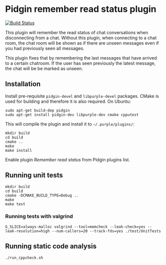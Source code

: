 # Pidgin remember read status plugin

[![Build Status](https://travis-ci.org/nablaa/pidgin-remember-read-status.svg?branch=master)](https://travis-ci.org/nablaa/pidgin-remember-read-status)

This plugin will remember the read status of chat conversations when
disconnecting from a chat. Without this plugin, when connecting to a chat
room, the chat room will be shown as if there are unseen messages even if
you had previously seen all messages.

This plugin fixes that by remembering the last messages that have arrived to
a certain chatroom. If the user has seen previously the latest message, the
chat will be be marked as unseen.

## Installation

Install pre-requisite `pidgin-devel` and `libpurple-devel` packages. CMake is
used for building and therefore it is also required. On Ubuntu:

	sudo apt-get build-dep pidgin
	sudo apt-get install pidgin-dev libpurple-dev cmake cpputest

This will compile the plugin and install it to `~/.purple/plugins/`:

	mkdir build
	cd build
	cmake ..
	make
	make install

Enable plugin *Remember read status* from Pidgin plugins list.

## Running unit tests

	mkdir build
	cd build
	cmake -DCMAKE_BUILD_TYPE=Debug ..
	make
	make test

### Running tests with valgrind

	G_SLICE=always-malloc valgrind --tool=memcheck --leak-check=yes --leak-resolution=high --num-callers=20 --track-fds=yes ./test/UnitTests

## Running static code analysis

	./run_cppcheck.sh
